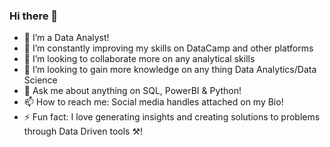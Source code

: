 ### Hi there 👋

- 🔭 I’m a Data Analyst! 
- 🌱 I’m constantly improving my skills on DataCamp and other platforms 
- 👯 I’m looking to collaborate more on any analytical skills
- 🤔 I’m looking to gain more knowledge on any thing Data Analytics/Data Science 
- 💬 Ask me about anything on SQL, PowerBI & Python!
- 📫 How to reach me: Social media handles attached on my Bio!
- ⚡ Fun fact: I love generating insights and creating solutions to problems through Data Driven tools ⚒️!

